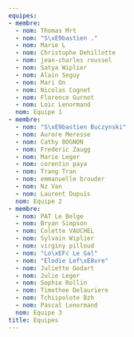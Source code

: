 ```yaml
---
equipes:
- membre:
  - nom: Thomas Mrt
  - nom: "S\xE9bastien ."
  - nom: Marie L
  - nom: Christophe Dehillotte
  - nom: jean-charles roussel
  - nom: Satya Wiplier
  - nom: Alain Seguy
  - nom: Mari On
  - nom: Nicolas Cognet
  - nom: Florence Gurnot
  - nom: Loic Lenormand
  nom: Equipe 1
- membre:
  - nom: "S\xE9bastien Buczynski"
  - nom: Aurore Meresse
  - nom: Cathy BOGNON
  - nom: Frederic Zaugg
  - nom: Marie Leger
  - nom: corentin paya
  - nom: Trang Tran
  - nom: emmanuelle brouder
  - nom: Nz Van
  - nom: Laurent Dupuis
  nom: Equipe 2
- membre:
  - nom: PAT Le Belge
  - nom: Bryan Simpson
  - nom: Colette VAUCHEL
  - nom: Sylvain Wiplier
  - nom: virginy pilloud
  - nom: "Lo\xEFc Le Gal"
  - nom: "Elodie Lef\xE8vre"
  - nom: Juliette Godart
  - nom: Julie Leger
  - nom: Sophie Rollin
  - nom: Timothee Delauriere
  - nom: Tchiipolote Bzh
  - nom: Pascal Lenormand
  nom: Equipe 3
title: Equipes
---
```

